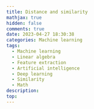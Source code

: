 ```yaml
---
title: Distance and similarity
mathjax: true
hidden: false
comments: true
date: 2023-04-27 18:30:38
categories: Machine learning
tags:
  - Machine learning
  - Linear algebra
  - Feature extraction
  - Artificial intelligence
  - Deep learning
  - Similarity
  - Math
description:
top:
---
```

